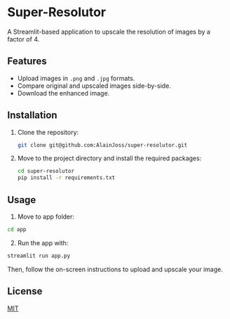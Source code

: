 # Super-Resolutor

A Streamlit-based application to upscale the resolution of images by a factor of 4.

## Features

- Upload images in `.png` and `.jpg` formats.
- Compare original and upscaled images side-by-side.
- Download the enhanced image.

## Installation

1. Clone the repository:
   
   ```bash
   git clone git@github.com:AlainJoss/super-resolutor.git
   ```

2. Move to the project directory and install the required packages:

   ```bash
   cd super-resolutor
   pip install -r requirements.txt
   ```

## Usage

1. Move to app folder:

```bash
cd app
```

2. Run the app with:

```bash
streamlit run app.py
```

Then, follow the on-screen instructions to upload and upscale your image.

## License

[MIT](https://choosealicense.com/licenses/mit/)
